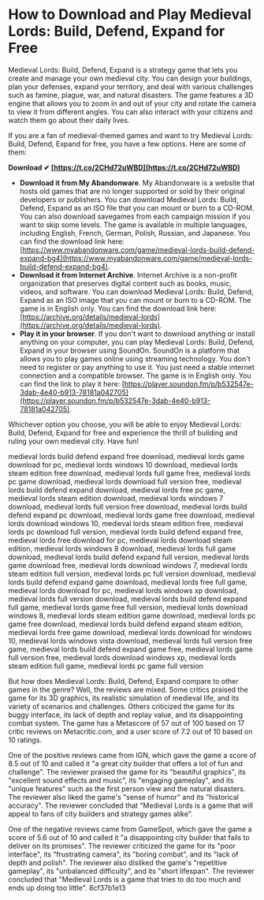 # How to Download and Play Medieval Lords: Build, Defend, Expand for Free
 
Medieval Lords: Build, Defend, Expand is a strategy game that lets you create and manage your own medieval city. You can design your buildings, plan your defenses, expand your territory, and deal with various challenges such as famine, plague, war, and natural disasters. The game features a 3D engine that allows you to zoom in and out of your city and rotate the camera to view it from different angles. You can also interact with your citizens and watch them go about their daily lives.
 
If you are a fan of medieval-themed games and want to try Medieval Lords: Build, Defend, Expand for free, you have a few options. Here are some of them:
 
**Download ✔ [https://t.co/2CHd72uWBD](https://t.co/2CHd72uWBD)**


 
- **Download it from My Abandonware**. My Abandonware is a website that hosts old games that are no longer supported or sold by their original developers or publishers. You can download Medieval Lords: Build, Defend, Expand as an ISO file that you can mount or burn to a CD-ROM. You can also download savegames from each campaign mission if you want to skip some levels. The game is available in multiple languages, including English, French, German, Polish, Russian, and Japanese. You can find the download link here: [https://www.myabandonware.com/game/medieval-lords-build-defend-expand-bg4](https://www.myabandonware.com/game/medieval-lords-build-defend-expand-bg4).
- **Download it from Internet Archive**. Internet Archive is a non-profit organization that preserves digital content such as books, music, videos, and software. You can download Medieval Lords: Build, Defend, Expand as an ISO image that you can mount or burn to a CD-ROM. The game is in English only. You can find the download link here: [https://archive.org/details/medieval-lords](https://archive.org/details/medieval-lords).
- **Play it in your browser**. If you don't want to download anything or install anything on your computer, you can play Medieval Lords: Build, Defend, Expand in your browser using SoundOn. SoundOn is a platform that allows you to play games online using streaming technology. You don't need to register or pay anything to use it. You just need a stable internet connection and a compatible browser. The game is in English only. You can find the link to play it here: [https://player.soundon.fm/p/b532547e-3dab-4e40-b913-78181a042705](https://player.soundon.fm/p/b532547e-3dab-4e40-b913-78181a042705).

Whichever option you choose, you will be able to enjoy Medieval Lords: Build, Defend, Expand for free and experience the thrill of building and ruling your own medieval city. Have fun!
 
medieval lords build defend expand free download,  medieval lords game download for pc,  medieval lords windows 10 download,  medieval lords steam edition free download,  medieval lords full game free,  medieval lords pc game download,  medieval lords download full version free,  medieval lords build defend expand download,  medieval lords free pc game,  medieval lords steam edition download,  medieval lords windows 7 download,  medieval lords full version free download,  medieval lords build defend expand pc download,  medieval lords game free download,  medieval lords download windows 10,  medieval lords steam edition free,  medieval lords pc download full version,  medieval lords build defend expand free,  medieval lords free download for pc,  medieval lords download steam edition,  medieval lords windows 8 download,  medieval lords full game download,  medieval lords build defend expand full version,  medieval lords game download free,  medieval lords download windows 7,  medieval lords steam edition full version,  medieval lords pc full version download,  medieval lords build defend expand game download,  medieval lords free full game,  medieval lords download for pc,  medieval lords windows xp download,  medieval lords full version download,  medieval lords build defend expand full game,  medieval lords game free full version,  medieval lords download windows 8,  medieval lords steam edition game download,  medieval lords pc game free download,  medieval lords build defend expand steam edition,  medieval lords free game download,  medieval lords download for windows 10,  medieval lords windows vista download,  medieval lords full version free game,  medieval lords build defend expand game free,  medieval lords game full version free,  medieval lords download windows xp,  medieval lords steam edition full game,  medieval lords pc game full version
  
But how does Medieval Lords: Build, Defend, Expand compare to other games in the genre? Well, the reviews are mixed. Some critics praised the game for its 3D graphics, its realistic simulation of medieval life, and its variety of scenarios and challenges. Others criticized the game for its buggy interface, its lack of depth and replay value, and its disappointing combat system. The game has a Metascore of 57 out of 100 based on 17 critic reviews on Metacritic.com, and a user score of 7.2 out of 10 based on 10 ratings.
 
One of the positive reviews came from IGN, which gave the game a score of 8.5 out of 10 and called it "a great city builder that offers a lot of fun and challenge". The reviewer praised the game for its "beautiful graphics", its "excellent sound effects and music", its "engaging gameplay", and its "unique features" such as the first person view and the natural disasters. The reviewer also liked the game's "sense of humor" and its "historical accuracy". The reviewer concluded that "Medieval Lords is a game that will appeal to fans of city builders and strategy games alike".
 
One of the negative reviews came from GameSpot, which gave the game a score of 5.6 out of 10 and called it "a disappointing city builder that fails to deliver on its promises". The reviewer criticized the game for its "poor interface", its "frustrating camera", its "boring combat", and its "lack of depth and polish". The reviewer also disliked the game's "repetitive gameplay", its "unbalanced difficulty", and its "short lifespan". The reviewer concluded that "Medieval Lords is a game that tries to do too much and ends up doing too little".
 8cf37b1e13
 
